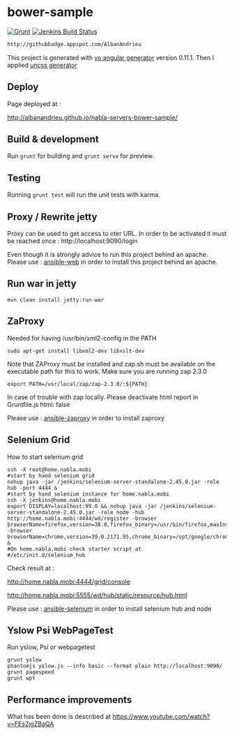 # bower-sample

[![Grunt](https://cdn.gruntjs.com/builtwith.png)](http://gruntjs.com/)
[![Jenkins Build Status](http://home.nabla.mobi:8380/jenkins/job/nabla-servers-bower-sample-nightly/badge/icon)](http://home.nabla.mobi:8380/jenkins/job/nabla-servers-bower-sample-nightly)

```html
http://githubbadge.appspot.com/AlbanAndrieu
```

This project is generated with [yo angular generator](https://github.com/yeoman/generator-angular) version 0.11.1.
Then I applied [uncss generator](https://github.com/addyosmani/generator-webapp-uncss)

## Deploy

Page deployed at :

http://albanandrieu.github.io/nabla-servers-bower-sample/

## Build & development

Run `grunt` for building and `grunt serve` for preview.

## Testing

Running `grunt test` will run the unit tests with karma.

## Proxy / Rewrite jetty

Proxy can be used to get access to oter URL.
In order to be activated it must be reached once : http://localhost:9090/login

Even though it is strongly advice to run this project behind an apache.
Please use : [ansible-web](https://github.com/AlbanAndrieu/ansible-web) in order to install this project behind an apache.

## Run war in jetty

```
mvn clean install jetty:run-war
```

## ZaProxy

Needed for having /usr/bin/xml2-config in the PATH

```
sudo apt-get install libxml2-dev libxslt-dev
```

Note that ZAProxy must be installed and zap.sh must be available on the executable path for this to work.
Make sure you are running zap 2.3.0

```
export PATH=/usr/local/zap/zap-2.3.0/:${PATH}
```

In case of trouble with zap locally.
Please deactivate html report in Gruntfile.js
html: false

Please use : [ansible-zaproxy](https://github.com/AlbanAndrieu/ansible-zaproxy) in order to install zaproxy

## Selenium Grid

How to start selenium grid

```
ssh -X root@home.nabla.mobi
#start by hand selenium grid
nohup java -jar /jenkins/selenium-server-standalone-2.45.0.jar -role hub -port 4444 &
#start by hand selenium instance for home.nabla.mobi
ssh -X jenkins@home.nabla.mobi
export DISPLAY=localhost:99.0 && nohup java -jar /jenkins/selenium-server-standalone-2.45.0.jar -role node -hub http://home.nabla.mobi:4444/wd/register -browser browserName=firefox,version=38.0,firefox_binary=/usr/bin/firefox,maxInstances=1,platform=LINUX -browser browserName=chrome,version=39.0.2171.95,chrome_binary=/opt/google/chrome/chrome,maxInstances=1,platform=LINUX &
#On home.nabla.mobi check starter script at
#/etc/init.d/selenium_hub
```

Check result at :

http://home.nabla.mobi:4444/grid/console

http://home.nabla.mobi:5555/wd/hub/static/resource/hub.html

Please use : [ansible-selenium](https://github.com/AlbanAndrieu/ansible-selenium) in order to install selenium hub and node

## Yslow Psi WebPageTest

Run yslow, Psi or webpagetest

```
grunt yslow
phantomjs yslow.js --info basic --format plain http://localhost:9090/
grunt pagespeed
grunt wpt
```

## Performance improvements

What has been done is described at https://www.youtube.com/watch?v=FEs2jgZBaQA

